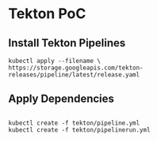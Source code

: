 # Tekton PoC

## Install Tekton Pipelines
```
kubectl apply --filename \
https://storage.googleapis.com/tekton-releases/pipeline/latest/release.yaml
```

## Apply Dependencies



## 

```
kubectl create -f tekton/pipeline.yml
kubectl create -f tekton/pipelinerun.yml
```
